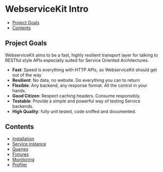 # WebserviceKit Intro

- [Project Goals](#project-goals)
- [Contents](#contents)

## Project Goals

WebserviceKit aims to be a fast, highly resilient transport layer for talking
to RESTful style APIs especially suited for Service Oriented Architectures.

- **Fast**: Speed is everything with HTTP APIs, so WebserviceKit should get out of the way
- **Resilient**: No data, no website. Do everything you can to return
- **Flexible**: Any backend, any response format. All the control in your hands.
- **Good Citizen**: Respect caching headers. Consume responsibly.
- **Testable**: Provide a simple and powerful way of testing Service backends.
- **High Quality**: fully unit tested, code sniffed and documented.

## Contents

- [Installation](./01-installation.md) 
- [Service instance](./02-service.md)
- [Queries](./03-queries.md)
- [Fixtures](./04-fixtures.md)
- [Monitoring](./05-monitoring.md)
- [Profiler](./06-profiler.md)
